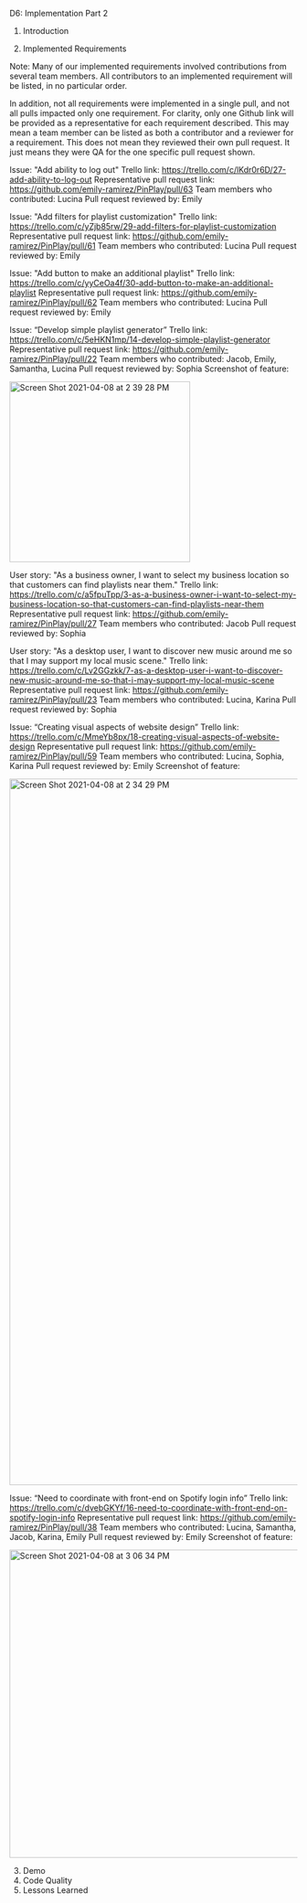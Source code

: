 D6: Implementation Part 2

1. Introduction

2. Implemented Requirements

Note: Many of our implemented requirements involved contributions from several team members. All contributors to an implemented requirement will be listed, in no particular order.

In addition, not all requirements were implemented in a single pull, and not all pulls impacted only one requirement. For clarity, only one Github link will be provided as a representative for each requirement described. This may mean a team member can be listed as both a contributor and a reviewer for a requirement. This does not mean they reviewed their own pull request. It just means they were QA for the one specific pull request shown.

Issue: "Add ability to log out"
Trello link: https://trello.com/c/lKdr0r6D/27-add-ability-to-log-out
Representative pull request link: https://github.com/emily-ramirez/PinPlay/pull/63
Team members who contributed: Lucina
Pull request reviewed by: Emily

Issue: "Add filters for playlist customization"
Trello link: https://trello.com/c/yZjb85rw/29-add-filters-for-playlist-customization
Representative pull request link: https://github.com/emily-ramirez/PinPlay/pull/61
Team members who contributed: Lucina
Pull request reviewed by: Emily

Issue: "Add button to make an additional playlist"
Trello link: https://trello.com/c/yyCeOa4f/30-add-button-to-make-an-additional-playlist
Representative pull request link: https://github.com/emily-ramirez/PinPlay/pull/62
Team members who contributed: Lucina
Pull request reviewed by: Emily

Issue: “Develop simple playlist generator”
Trello link: https://trello.com/c/5eHKN1mp/14-develop-simple-playlist-generator
Representative pull request link: https://github.com/emily-ramirez/PinPlay/pull/22
Team members who contributed: Jacob, Emily, Samantha, Lucina
Pull request reviewed by: Sophia
Screenshot of feature:

<img width="316" alt="Screen Shot 2021-04-08 at 2 39 28 PM" src="https://user-images.githubusercontent.com/75813227/114103219-939ff600-987d-11eb-94de-8e217dddeaee.png">

User story: "As a business owner, I want to select my business location so that customers can find playlists near them."
Trello link: https://trello.com/c/a5fpuTpp/3-as-a-business-owner-i-want-to-select-my-business-location-so-that-customers-can-find-playlists-near-them
Representative pull request link: https://github.com/emily-ramirez/PinPlay/pull/27
Team members who contributed: Jacob
Pull request reviewed by: Sophia

User story: "As a desktop user, I want to discover new music around me so that I may support my local music scene."
Trello link: https://trello.com/c/Lv2GGzkk/7-as-a-desktop-user-i-want-to-discover-new-music-around-me-so-that-i-may-support-my-local-music-scene
Representative pull request link: https://github.com/emily-ramirez/PinPlay/pull/23
Team members who contributed: Lucina, Karina
Pull request reviewed by: Sophia

Issue: “Creating visual aspects of website design”
Trello link: https://trello.com/c/MmeYb8px/18-creating-visual-aspects-of-website-design
Representative pull request link: https://github.com/emily-ramirez/PinPlay/pull/59
Team members who contributed: Lucina, Sophia, Karina
Pull request reviewed by: Emily
Screenshot of feature:

<img width="1236" alt="Screen Shot 2021-04-08 at 2 34 29 PM" src="https://user-images.githubusercontent.com/75813227/114103238-9d295e00-987d-11eb-9297-6d0eb988ef5b.png">

Issue: “Need to coordinate with front-end on Spotify login info”
Trello link: https://trello.com/c/dvebGKYf/16-need-to-coordinate-with-front-end-on-spotify-login-info
Representative pull request link: https://github.com/emily-ramirez/PinPlay/pull/38
Team members who contributed: Lucina, Samantha, Jacob, Karina, Emily
Pull request reviewed by: Emily
Screenshot of feature:

<img width="539" alt="Screen Shot 2021-04-08 at 3 06 34 PM" src="https://user-images.githubusercontent.com/75813227/114103247-a4e90280-987d-11eb-9ba9-a03a90968c0a.png">


3. Demo
4. Code Quality
5. Lessons Learned
